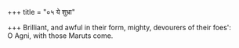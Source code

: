 +++
title = "०५ ये शुभ्रा"

+++
Brilliant, and awful in their form, mighty, devourers of their foes':  
     O Agni, with those Maruts come.